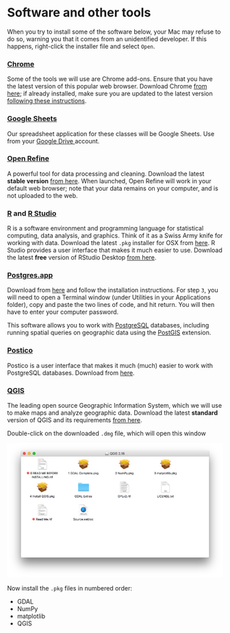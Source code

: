 # Software and other tools

When you try to install some of the software below, your Mac may refuse to do so, warning you that it comes from an unidentified developer. If this happens, right-click the installer file and select `Open`.


### [Chrome](https://www.mozilla.org/en-US/firefox/new/)

Some of the tools we will use are Chrome add-ons. Ensure that you have the latest version of this popular web browser. Download Chrome [from here](https://www.mozilla.org/en-US/firefox/all/); if already installed, make sure you are updated to the latest version [following these instructions](https://support.google.com/chrome/answer/95414?co=GENIE.Platform%3DDesktop&hl=en).

### [Google Sheets](https://www.google.com/sheets/about/)
Our spreadsheet application for these classes will be Google Sheets. Use from your [Google Drive ]()account.

### [Open Refine](http://openrefine.org/)
A powerful tool for data processing and cleaning. Download the latest **stable version** [from here](http://openrefine.org/download.html). When launched, Open Refine will work in your default web browser; note that your data remains on your computer, and is not uploaded to the web.

### [R](http://www.r-project.org/) and [R Studio](http://www.rstudio.com/)
R is a software environment and programming language for statistical computing, data analysis, and graphics. Think of it as a Swiss Army knife for working with data. Download the latest `.pkg` installer for OSX from [here](https://cran.rstudio.com/). R Studio provides a user interface that makes it much easier to use. Download the latest **free** version of RStudio Desktop [from here](http://www.rstudio.com/products/rstudio/download/).

### [Postgres.app](https://postgresapp.com/)

Download from [here](https://postgresapp.com/) and follow the installation instructions. For step `3`, you will need to open a Terminal window (under Utilities in your Applications folder), copy and paste the two lines of code, and hit return. You will then have to enter your computer password.

This software allows you to work with [PostgreSQL](https://www.postgresql.org/) databases, including running spatial queries on geographic data using the [PostGIS](http://postgis.net/) extension.

### [Postico](https://eggerapps.at/postico/)

Postico is a user interface that makes it much (much) easier to work with PostgreSQL databases. Download from [here](https://eggerapps.at/postico/).

### [QGIS](http://qgis.org/en/site/)
The leading open source Geographic Information System, which we will use to make maps and analyze geographic data. Download the latest **standard** version of QGIS and its requirements [from here](http://www.kyngchaos.com/software/qgis/).

Double-click on the downloaded `.dmg` file, which will open this window

![](img/software_1.jpg)

Now install the `.pkg` files in numbered order:
- GDAL
- NumPy
- matplotlib
- QGIS
